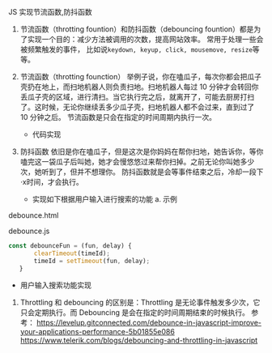 JS 实现节流函数,防抖函数

1. 节流函数（throtting fountion）和防抖函数（debouncing fountion）都是为了实现一个目的：减少方法被调用的次数，提高网站效率。
   常用于处理一些会被频繁触发的事件， 比如说`keydown, keyup, click, mousemove, resize`等等。
2. 节流函数（throtting founction）
   举例子说，你在嗑瓜子，每次你都会把瓜子壳扔在地上，而扫地机器人则负责扫地。扫地机器人每过 10 分钟才会转回你丢瓜子壳的区域，进行清扫。当它执行完之后，就离开了，可能去厨房打扫了。这时候，无论你继续丢多少瓜子壳，扫地机器人都不会过来，直到过了 10 分钟之后。
   节流函数是只会在指定的时间周期内执行一次。
   - 代码实现
   
3. 防抖函数
   依旧是你在嗑瓜子，但是这次是你妈妈在帮你扫地，她告诉你，等你嗑完这一袋瓜子后叫她，她才会慢悠悠过来帮你扫掉。之前无论你叫她多少次，她听到了，但并不想理你。
   防抖函数就是会等事件结束之后，冷却一段下·x时间，才会执行。
   - 实现如下根据用户输入进行搜索的功能
  a. 示例

  debounce.html

  debounce.js


```javascript
const debounceFun = (fun, delay) {
       clearTimeout(timeId);
       timeId = setTimeout(fun, delay);
   }
```
 - 用户输入搜索功能实现

1. Throttling 和 debouncing 的区别是：Throttling 是无论事件触发多少次，它只会定期执行。而 Debouncing 是会在指定的时间周期结束的时候执行。
   参考：
   https://levelup.gitconnected.com/debounce-in-javascript-improve-your-applications-performance-5b01855e086
   https://www.telerik.com/blogs/debouncing-and-throttling-in-javascript
